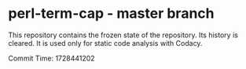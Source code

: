 # perl-term-cap - master branch

This repository contains the frozen state of the repository.
Its history is cleared. It is used only for static code
analysis with Codacy.

Commit Time: 1728441202
